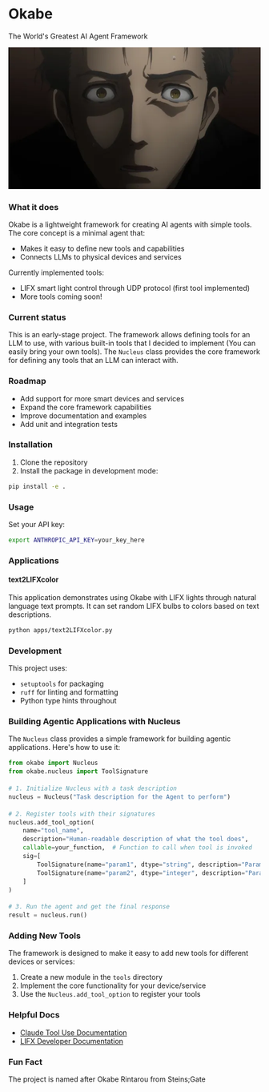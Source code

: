 # Okabe

The World's Greatest AI Agent Framework

![Mad Scientist](okabe.webp)

### What it does

Okabe is a lightweight framework for creating AI agents with simple tools. The core concept is a minimal agent that:
- Makes it easy to define new tools and capabilities
- Connects LLMs to physical devices and services

Currently implemented tools:
- LIFX smart light control through UDP protocol (first tool implemented)
- More tools coming soon!

### Current status

This is an early-stage project. The framework allows defining tools for an LLM to use, with various built-in tools that I decided to implement (You can easily bring your own tools). The `Nucleus` class provides the core framework for defining any tools that an LLM can interact with. 

### Roadmap

- Add support for more smart devices and services
- Expand the core framework capabilities
- Improve documentation and examples
- Add unit and integration tests

### Installation

1. Clone the repository
2. Install the package in development mode:
```bash
pip install -e .
```

### Usage

Set your API key:
```bash
export ANTHROPIC_API_KEY=your_key_here
```

### Applications

#### text2LIFXcolor

This application demonstrates using Okabe with LIFX lights through natural language text prompts. It can set random LIFX bulbs to colors based on text descriptions.

```bash
python apps/text2LIFXcolor.py
```

### Development

This project uses:
- `setuptools` for packaging
- `ruff` for linting and formatting
- Python type hints throughout

### Building Agentic Applications with Nucleus

The `Nucleus` class provides a simple framework for building agentic applications. Here's how to use it:

```python
from okabe import Nucleus
from okabe.nucleus import ToolSignature

# 1. Initialize Nucleus with a task description
nucleus = Nucleus("Task description for the Agent to perform")

# 2. Register tools with their signatures
nucleus.add_tool_option(
    name="tool_name",
    description="Human-readable description of what the tool does",
    callable=your_function,  # Function to call when tool is invoked
    sig=[
        ToolSignature(name="param1", dtype="string", description="Parameter description"),
        ToolSignature(name="param2", dtype="integer", description="Parameter description"),
    ]
)

# 3. Run the agent and get the final response
result = nucleus.run()
```

### Adding New Tools

The framework is designed to make it easy to add new tools for different devices or services:
1. Create a new module in the `tools` directory
2. Implement the core functionality for your device/service
3. Use the `Nucleus.add_tool_option` to register your tools

### Helpful Docs
* [Claude Tool Use Documentation](https://docs.anthropic.com/en/docs/build-with-claude/tool-use/overview#single-tool-example)
* [LIFX Developer Documentation](https://lan.developer.lifx.com/)

### Fun Fact

The project is named after Okabe Rintarou from Steins;Gate
